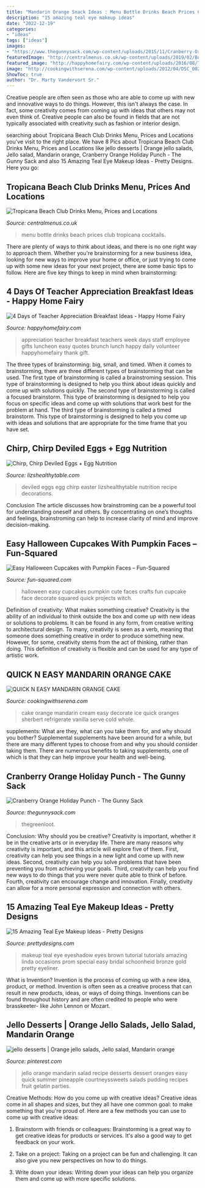 ```yaml
---
title: "Mandarin Orange Snack Ideas : Menu Bottle Drinks Beach Prices Club Tropicana Cocktails"
description: "15 amazing teal eye makeup ideas"
date: "2022-12-19"
categories:
- "ideas"
tags: ["ideas"]
images:
- "https://www.thegunnysack.com/wp-content/uploads/2015/11/Cranberry-Orange-Holiday-Punch-Recipe.jpg"
featuredImage: "http://centralmenus.co.uk/wp-content/uploads/2019/02/Bottle-Menu-1.jpg"
featured_image: "http://happyhomefairy.com/wp-content/uploads/2016/08/Teacher-Appreciation-Breakfast-Ideas-4-days-of-adorable-easy-ideas.jpg"
image: "http://cookingwithserena.com/wp-content/uploads/2012/04/DSC_0022.jpg"
ShowToc: true
author: "Dr. Marty Vandervort Sr."
---
```



Creative people are often seen as those who are able to come up with new and innovative ways to do things. However, this isn't always the case. In fact, some creativity comes from coming up with ideas that others may not even think of. Creative people can also be found in fields that are not typically associated with creativity such as fashion or interior design.

	

		
searching about Tropicana Beach Club Drinks Menu, Prices and Locations you've visit to the right place. We have 8 Pics about Tropicana Beach Club Drinks Menu, Prices and Locations like jello desserts | Orange jello salads, Jello salad, Mandarin orange, Cranberry Orange Holiday Punch - The Gunny Sack and also 15 Amazing Teal Eye Makeup Ideas - Pretty Designs. Here you go:
		
    
## Tropicana Beach Club Drinks Menu, Prices And Locations

<img loading=lazy src="http://centralmenus.co.uk/wp-content/uploads/2019/02/Bottle-Menu-1.jpg" onerror="this.onerror=null;this.src='https://tse4.mm.bing.net/th?id=OIP.aZe7s7GmutQRqUfRNgUKUgHaMW&amp;pid=15.1';" alt="Tropicana Beach Club Drinks Menu, Prices and Locations">

_Source: centralmenus.co.uk_

>menu bottle drinks beach prices club tropicana cocktails. 

	

There are plenty of ways to think about ideas, and there is no one right way to approach them. Whether you're brainstorming for a new business idea, looking for new ways to improve your home or office, or just trying to come up with some new ideas for your next project, there are some basic tips to follow. Here are five key things to keep in mind when brainstorming: 

    
## 4 Days Of Teacher Appreciation Breakfast Ideas - Happy Home Fairy

<img loading=lazy src="http://happyhomefairy.com/wp-content/uploads/2016/08/Teacher-Appreciation-Breakfast-Ideas-4-days-of-adorable-easy-ideas.jpg" onerror="this.onerror=null;this.src='https://tse1.mm.bing.net/th?id=OIP.xu8rDMXZcjommUTcEb6vdAHaO0&amp;pid=15.1';" alt="4 Days of Teacher Appreciation Breakfast Ideas - Happy Home Fairy">

_Source: happyhomefairy.com_

>appreciation teacher breakfast teachers week days staff employee gifts luncheon easy quotes brunch lunch happy daily volunteer happyhomefairy thank gift. 

	

The three types of brainstorming: big, small, and timed.
When it comes to brainstorming, there are three different types of brainstorming that can be used. The first type of brainstorming is called a brainstroming session. This type of brainstorming is designed to help you think about ideas quickly and come up with solutions quickly. The second type of brainstorming is called a focused brainstorm. This type of brainstorming is designed to help you focus on specific ideas and come up with solutions that work best for the problem at hand. The third type of brainstorming is called a timed brainstorm. This type of brainstorming is designed to help you come up with ideas and solutions that are appropriate for the time frame that you have set.

    
## Chirp, Chirp Deviled Eggs + Egg Nutrition

<img loading=lazy src="https://www.lizshealthytable.com/wp-content/uploads/2015/03/Chirp-Chirp-Deviled-Eggs-via-LizsHealthyTable.com_.jpg" onerror="this.onerror=null;this.src='https://tse1.mm.bing.net/th?id=OIP.GRldjwqGdOEjikoYtC6bEgHaHa&amp;pid=15.1';" alt="Chirp, Chirp Deviled Eggs + Egg Nutrition">

_Source: lizshealthytable.com_

>deviled eggs egg chirp easter lizshealthytable nutrition recipe decorations. 

	

Conclusion
The article discusses how brainstroming can be a powerful tool for understanding oneself and others. By concentrating on one’s thoughts and feelings, brainstroming can help to increase clarity of mind and improve decision-making.

    
## Easy Halloween Cupcakes With Pumpkin Faces – Fun-Squared

<img loading=lazy src="https://i0.wp.com/fun-squared.com/wp-content/uploads/2017/10/Easy-Halloween-Pumpkin-Face-Cupcakes.jpg?fit=650%2C937&amp;ssl=1" onerror="this.onerror=null;this.src='https://tse1.mm.bing.net/th?id=OIP.MNZqNu5pmDWW33-xiU7XgAHaKr&amp;pid=15.1';" alt="Easy Halloween Cupcakes with Pumpkin Faces – Fun-Squared">

_Source: fun-squared.com_

>halloween easy cupcakes pumpkin cute faces crafts fun cupcake face decorate squared quick projects witch. 

	

Definition of creativity: What makes something creative?
Creativity is the ability of an individual to think outside the box and come up with new ideas or solutions to problems. It can be found in any form, from creative writing to architectural design. To many, creativity is seen as a verb, meaning that someone does something creative in order to produce something new. However, for some, creativity stems from the act of thinking, rather than doing. This definition of creativity is flexible and can be used for any type of artistic work.

    
## QUICK N EASY MANDARIN ORANGE CAKE

<img loading=lazy src="http://cookingwithserena.com/wp-content/uploads/2012/04/DSC_0022.jpg" onerror="this.onerror=null;this.src='https://tse4.mm.bing.net/th?id=OIP.5csJ8DzMAjSoFuy1lP3SjQHaE-&amp;pid=15.1';" alt="QUICK N EASY MANDARIN ORANGE CAKE">

_Source: cookingwithserena.com_

>cake orange mandarin cream easy decorate ice quick oranges sherbert refrigerate vanilla serve cold whole. 

	

supplements: What are they, what can you take them for, and why should you bother?
Supplemental supplements have been around for a while, but there are many different types to choose from and why you should consider taking them. There are numerous benefits to taking supplements, one of which is that they can help improve your health and well-being.

    
## Cranberry Orange Holiday Punch - The Gunny Sack

<img loading=lazy src="https://www.thegunnysack.com/wp-content/uploads/2015/11/Cranberry-Orange-Holiday-Punch-Recipe.jpg" onerror="this.onerror=null;this.src='https://tse1.mm.bing.net/th?id=OIP.4Q3q1GIBqoVu7aaFFBcLPgHaLG&amp;pid=15.1';" alt="Cranberry Orange Holiday Punch - The Gunny Sack">

_Source: thegunnysack.com_

>thegreenloot. 

	

Conclusion: Why should you be creative?
Creativity is important, whether it be in the creative arts or in everyday life. There are many reasons why creativity is important, and this article will explore five of them. First, creativity can help you see things in a new light and come up with new ideas. Second, creativity can help you solve problems that have been preventing you from achieving your goals. Third, creativity can help you find new ways to do things that you were never quite able to think of before. Fourth, creativity can encourage change and innovation. Finally, creativity can allow for a more personal expression and connection with others.

    
## 15 Amazing Teal Eye Makeup Ideas - Pretty Designs

<img loading=lazy src="https://www.prettydesigns.com/wp-content/uploads/2014/07/Teal-Eye-Makeup-Tutorial.jpg" onerror="this.onerror=null;this.src='https://tse1.mm.bing.net/th?id=OIP.C6wuTRqd1yGf7iMDk2JebAHaRE&amp;pid=15.1';" alt="15 Amazing Teal Eye Makeup Ideas - Pretty Designs">

_Source: prettydesigns.com_

>makeup teal eye eyeshadow eyes brown tutorial tutorials amazing linda occasions prom special easy bridal schoonheid bronze gold pretty eyeliner. 

	

What is Invention?
Invention is the process of coming up with a new idea, product, or method. Invention is often seen as a creative process that can result in new products, ideas, or ways of doing things. Inventions can be found throughout history and are often credited to people who were brasskeeter- like John Lennon or Mozart.

    
## Jello Desserts | Orange Jello Salads, Jello Salad, Mandarin Orange

<img loading=lazy src="https://i.pinimg.com/736x/e7/30/d3/e730d31fcfb4ea3c0f77ce33b772a857.jpg" onerror="this.onerror=null;this.src='https://tse3.mm.bing.net/th?id=OIP.LIOWdttqSiQ345Rxhvgy3AHaLG&amp;pid=15.1';" alt="jello desserts | Orange jello salads, Jello salad, Mandarin orange">

_Source: pinterest.com_

>jello orange mandarin salad recipe desserts dessert oranges easy quick summer pineapple courtneyssweets salads pudding recipes fruit gelatin parties. 

	

Creative Methods: How do you come up with creative ideas?
Creative ideas come in all shapes and sizes, but they all have one common goal: to make something that you're proud of. Here are a few methods you can use to come up with creative ideas:
1. Brainstorm with friends or colleagues: Brainstorming is a great way to get creative ideas for products or services. It's also a good way to get feedback on your work.

2. Take on a project: Taking on a project can be fun and challenging. It can also give you new perspectives on how to do things.

3. Write down your ideas: Writing down your ideas can help you organize them and come up with more specific solutions.

